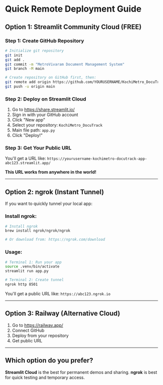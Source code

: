 # Quick Remote Deployment Guide

## Option 1: Streamlit Community Cloud (FREE)

### Step 1: Create GitHub Repository
```bash
# Initialize git repository
git init
git add .
git commit -m "MetroVivaram Document Management System"
git branch -M main

# Create repository on GitHub first, then:
git remote add origin https://github.com/YOURUSERNAME/KochiMetro_DocuTrack.git
git push -u origin main
```

### Step 2: Deploy on Streamlit Cloud
1. Go to https://share.streamlit.io/
2. Sign in with your GitHub account
3. Click "New app"
4. Select your repository: `KochiMetro_DocuTrack`
5. Main file path: `app.py`
6. Click "Deploy!"

### Step 3: Get Your Public URL
You'll get a URL like: 
`https://yourusername-kochimetro-docutrack-app-abc123.streamlit.app/`

**This URL works from anywhere in the world!**

---

## Option 2: ngrok (Instant Tunnel)

If you want to quickly tunnel your local app:

### Install ngrok:
```bash
# Install ngrok
brew install ngrok/ngrok/ngrok

# Or download from: https://ngrok.com/download
```

### Usage:
```bash
# Terminal 1: Run your app
source .venv/bin/activate
streamlit run app.py

# Terminal 2: Create tunnel
ngrok http 8501
```

You'll get a public URL like: `https://abc123.ngrok.io`

---

## Option 3: Railway (Alternative Cloud)

1. Go to https://railway.app/
2. Connect GitHub
3. Deploy from your repository
4. Get public URL

---

## Which option do you prefer?

**Streamlit Cloud** is the best for permanent demos and sharing.
**ngrok** is best for quick testing and temporary access.